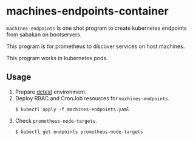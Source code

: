 machines-endpoints-container
============================

`machines-endpoints` is one shot program to create kubernetes endpoints from sabakan on bootservers.

This program is for prometheus to discover services on host machines.

This program works in kubernetes pods.

Usage
-----
1. Prepare [dctest](https://github.com/cybozu-go/neco/blob/master/docs/dctest.md) environment.
2. Deploy RBAC and CronJob resources for `machines-endpoints`.
   ```console
   $ kubectl apply -f machines-endpoints.yaml
   ```
3. Check `prometheus-node-targets`.
   ```console
   $ kubectl get endpoints prometheus-node-targets
   ```
